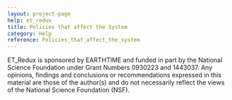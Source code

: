```yaml
---
layout: project-page
help: et_redux
title: Policies that affect the System
category: Help
reference: Policies_that_affect_the_system
---
```


ET_Redux is sponsored by EARTHTIME and funded in part by the National Science Foundation under Grant Numbers 0930223 and 1443037. Any opinions, findings and conclusions or recommendations expressed in this material are those of the author(s) and do not necessarily reflect the views of the National Science Foundation (NSF).